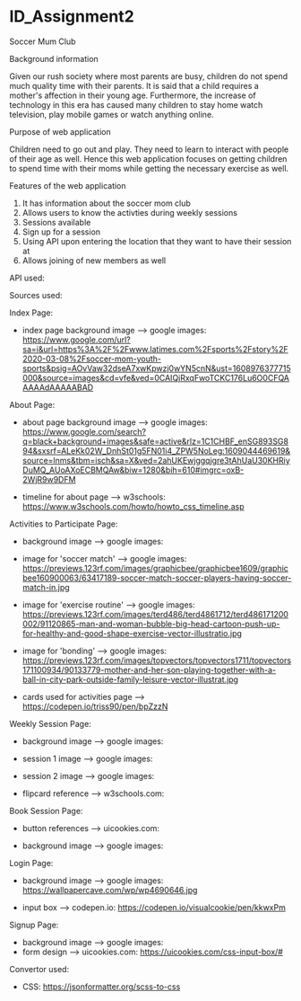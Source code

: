 # ID_Assignment2
Soccer Mum Club

Background information

Given our rush society where most parents are busy, children do not spend much quality time with their parents. It is said that a child requires
a mother's affection in their young age. Furthermore, the increase
of technology in this era has caused many children to stay home watch television, play mobile games or watch anything online. 

Purpose of web application

Children need to go out and play. They need to learn to interact with people of their age as well. Hence this web application focuses on getting children to spend time with their moms while getting the necessary exercise as well.

Features of the web application
1. It has information about the soccer mom club
2. Allows users to know the activties during weekly sessions
3. Sessions available 
4. Sign up for a session
5. Using API upon entering the location that they want to have their session at 
6. Allows joining of new members as well

API used:



Sources used:

Index Page:


- index page background image --> google images: https://www.google.com/url?sa=i&url=https%3A%2F%2Fwww.latimes.com%2Fsports%2Fstory%2F2020-03-08%2Fsoccer-mom-youth-sports&psig=AOvVaw32dseA7xwKpwzj0wYN5cnN&ust=1608976377715000&source=images&cd=vfe&ved=0CAIQjRxqFwoTCKC176Lu6O0CFQAAAAAdAAAAABAD

About Page:


- about page background image --> google images: https://www.google.com/search?q=black+background+images&safe=active&rlz=1C1CHBF_enSG893SG894&sxsrf=ALeKk02W_DnhSt01g5FN01i4_ZPW5NoLeg:1609044469619&source=lnms&tbm=isch&sa=X&ved=2ahUKEwjggqjgre3tAhUaU30KHRiyDuMQ_AUoAXoECBMQAw&biw=1280&bih=610#imgrc=oxB-2WjR9w9DFM

- timeline for about page --> w3schools: https://www.w3schools.com/howto/howto_css_timeline.asp


Activities to Participate Page:


- background image --> google images: 


- image for 'soccer match' --> google images: https://previews.123rf.com/images/graphicbee/graphicbee1609/graphicbee160900063/63417189-soccer-match-soccer-players-having-soccer-match-in.jpg


- image for 'exercise routine' --> google images: https://previews.123rf.com/images/terd486/terd4861712/terd486171200002/91120865-man-and-woman-bubble-big-head-cartoon-push-up-for-healthy-and-good-shape-exercise-vector-illustratio.jpg


- image for 'bonding' --> google images: https://previews.123rf.com/images/topvectors/topvectors1711/topvectors171100934/90133779-mother-and-her-son-playing-together-with-a-ball-in-city-park-outside-family-leisure-vector-illustrat.jpg


- cards used for activities page --> https://codepen.io/triss90/pen/bpZzzN


Weekly Session Page:


- background image --> google images: 

- session 1 image --> google images:

- session 2 image --> google images:

- flipcard reference --> w3schools.com: 


Book Session Page:

- button references --> uicookies.com:

- background image --> google images: 


Login Page:

- background image --> google images: https://wallpapercave.com/wp/wp4690646.jpg

- input box --> codepen.io: https://codepen.io/visualcookie/pen/kkwxPm


Signup Page:

- background image --> google images: 
- form design --> uicookies.com: https://uicookies.com/css-input-box/#


Convertor used:

- CSS: https://jsonformatter.org/scss-to-css

